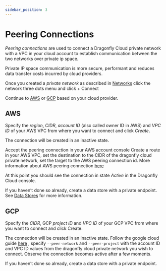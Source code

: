 ```yaml
---
sidebar_position: 3
---
```


# Peering Connections

*Peering connections* are used  to connect a Dragonfly Cloud private network with a VPC in your cloud account to establish communication between the two networks over private ip space.

Private IP space communication is more secure, performant and reduces data transfer costs incurred by cloud providers.

Once you created a *private network* as described in [Networks](./networks) click the network three dots menu and click + Connect

Continue to [AWS](#aws) or [GCP](#gcp) based on your cloud provider.


## AWS
Specify the *region*, *CIDR*, *account ID* (also called owner ID in AWS) and *VPC ID* of your AWS VPC from where you want to connect and click *Create*.

The connection will be created in an inactive state.

Accept the peering connection in your AWS account console 
Create a route in your AWS VPC, set the destination to the CIDR of the dragonfly cloud private network, set the target to the AWS peering connection id.
More information about AWS peering connection [here](https://docs.aws.amazon.com/vpc/latest/peering/create-vpc-peering-connection.html) 

At this point you should see the connection in state *Active* in the Dragonfly Cloud console.

If you haven’t done so already, create a data store with a private endpoint. See [Data Stores](./datastores#private-endpoint) for more information.


##  GCP
Specify the *CIDR*, GCP *project ID* and *VPC ID* of your GCP VPC from where you want to connect and click Create.

The connection will be created in an inactive state. Follow the google cloud guide <a href="https://cloud.google.com/sdk/gcloud/reference/compute/networks/peerings/create">here</a> , specify `--peer-network` and `--peer-project` with the account ID and VPC ID values from the dragonfly cloud private network you wish to connect. Observe the connection becomes active after a few moments.      

If you haven’t done so already, create a data store with a private endpoint.